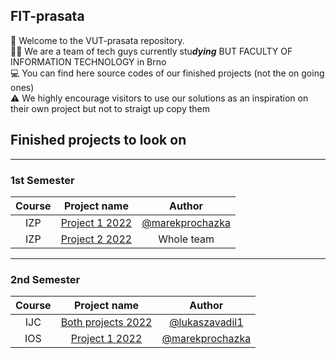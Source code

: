 ## FIT-prasata

👋  Welcome to the VUT-prasata repository. </br>
🦸‍♂️  We are a team of tech guys currently stu***dying*** BUT FACULTY OF INFORMATION TECHNOLOGY in Brno </br>
💻  You can find here source codes of our finished projects (not the on going ones) </br>
⚠   We highly encourage visitors to use our solutions as an inspiration on their own project but not to straigt up copy them

## Finished projects to look on
---
### 1st Semester

| Course | Project name | Author |
|:------:|:------------:|:------:|
| IZP | [Project 1 2022](https://github.com/FIT-prasata/marekprochazka-IZP-1) | [@marekprochazka](https://github.com/marekprochazka) |
| IZP | [Project 2 2022](https://github.com/FIT-prasata/team-izp-2) | Whole team |

---
### 2nd Semester

| Course | Project name | Author |
|:------:|:------------:|:------:|
| IJC | [Both projects 2022](https://github.com/FIT-prasata/IJC) | [@lukaszavadil1](https://github.com/lukaszavadil1) |
| IOS | [Project 1 2022](https://github.com/FIT-prasata/marekprochazka-IOS-1) | [@marekprochazka](https://github.com/marekprochazka) |


